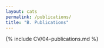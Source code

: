 ```yaml
---
layout: cats
permalink: /publications/
title: "B. Publications"
---
```


{% include CV/04-publications.md %}
